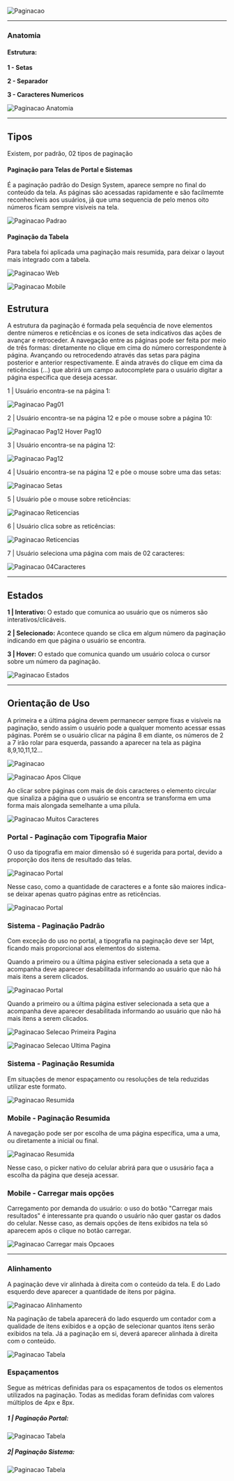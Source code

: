 ![Paginacao](imagens/PaginacaoPadrao.png)

---

### Anatomia

#### Estrutura:

**1 - Setas**

**2 - Separador**

**3 - Caracteres Numericos**

![Paginacao Anatomia](imagens/Paginacao_Anatomia.png)

---

## Tipos

Existem, por padrão, 02 tipos de paginação

#### Paginação para Telas de Portal e Sistemas

É a paginação padrão do Design System, aparece sempre no final do conteúdo da tela. As páginas são acessadas rapidamente e são facilmemte reconhecíveis aos usuários, já que uma sequencia de pelo menos oito números ficam sempre visíveis na tela.

![Paginacao Padrao](imagens/PaginacaoPadrao.png)

#### Paginação da Tabela

Para tabela foi aplicada uma paginação mais resumida, para deixar o layout mais integrado com a tabela.

![Paginacao Web](imagens/PaginacaoTabelas_Web.png)

![Paginacao Mobile](imagens/PaginacaoTabelas_Mobile.png)

## Estrutura

A estrutura da paginação é formada pela sequência de nove elementos dentre números e reticências e os ícones de seta indicativos das ações de avançar e retroceder. A navegação entre as páginas pode ser feita por meio de três formas: diretamente no clique em cima do número correspondente à página. Avançando ou retrocedendo através das setas para página posterior e anterior respectivamente. E ainda através do clique em cima da reticências (…) que abrirá um campo autocomplete para o usuário digitar a página específica que deseja acessar.

1 | Usuário encontra-se na página 1:

![Paginacao Pag01](imagens/Paginacao_Selecionada_Pag01.png)

2 | Usuário encontra-se na página 12 e põe o mouse sobre a página 10:

![Paginacao Pag12 Hover Pag10](imagens/Paginacao_OnMouseOver_Pag12.png)

3 | Usuário encontra-se na página 12:

![Paginacao Pag12](imagens/Paginacao_Selecionada_Pag12.png)

4 | Usuário encontra-se na página 12 e põe o mouse sobre uma das setas:

![Paginacao Setas](imagens/Paginacao_OnMouseOver_Setas.png)

5 | Usuário põe o mouse sobre reticências:

![Paginacao Reticencias](imagens/Paginacao_OnMouseOver_Reticências.png)

6 | Usuário clica sobre as reticências:

![Paginacao Reticencias](imagens/Paginacao_Clique_Reticências.png)

7 | Usuário seleciona uma página com mais de 02 caracteres:

![Paginacao 04Caracteres](imagens/Paginacao_Selecionada_Mais02Caracteres.png)

---

## Estados

**1 | Interativo:**
O estado que comunica ao usuário que os números são interativos/clicáveis.

**2 | Selecionado:**
Acontece quando se clica em algum número da paginação indicando em que página o usuário se encontra.

**3 | Hover:**
O estado que comunica quando um usuário coloca o cursor sobre um número da paginação.

![Paginacao Estados](imagens/Paginacao_Estados.png)

---

## Orientação de Uso

A primeira e a última página devem permanecer sempre fixas e visíveis na paginação, sendo assim o usuário pode a qualquer momento acessar essas páginas. Porém se o usuário clicar na página 8 em diante, os números de 2 a 7 irão rolar para esquerda, passando a aparecer na tela as página 8,9,10,11,12…

![Paginacao](imagens/Paginacao_PrimeiraeUltima_PaginasFixas.png)

![Paginacao Apos Clique](imagens/Paginacao_RolagemAposClique.png)

Ao clicar sobre páginas com mais de dois caracteres o elemento circular que sinaliza a página que o usuário se encontra se transforma em uma forma mais alongada semelhante a uma pílula.

![Paginacao Muitos Caracteres](imagens/Paginacao_Selecionada_Mais02Caracteres.png)

### Portal - Paginação com Tipografia Maior

O uso da tipografia em maior dimensão só é sugerida para portal, devido a proporção dos itens de resultado das telas.

![Paginacao Portal](imagens/Paginacao_Portal.png)

Nesse caso, como a quantidade de caracteres e a fonte são maiores indica-se deixar apenas quatro páginas entre as reticências.

![Paginacao Portal](imagens/Paginacao_Portal_Maisde02Caracteres.png)

### **Sistema - Paginação Padrão**

Com exceção do uso no portal, a tipografia na paginação deve ser 14pt, ficando mais proporcional aos elementos do sistema.

Quando a primeiro ou a última página estiver selecionada a seta que a acompanha deve aparecer desabilitada informando ao usuário que não há mais itens a serem clicados.

![Paginacao Portal](imagens/Paginacao_Portal_Maisde02Caracteres.png)

Quando a primeiro ou a última página estiver selecionada a seta que a acompanha deve aparecer desabilitada informando
ao usuário que não há mais itens a serem clicados.

![Paginacao Selecao Primeira Pagina](imagens/Paginacao_Selecionada_Pag01.png)

![Paginacao Selecao Ultima Pagina](imagens/Paginacao_SelecaoUltimaPagina.png)

### **Sistema - Paginação Resumida**

Em situações de menor espaçamento ou resoluções de tela reduzidas utilizar este formato.

![Paginacao Resumida](imagens/PaginacaoResumida_Mobile.png)

### Mobile - Paginação Resumida

A navegação pode ser por escolha de uma página específica, uma a uma, ou diretamente a inicial ou final.

![Paginacao Resumida](imagens/PaginacaoResumida_Mobile_SelecaoPagina.png)

Nesse caso, o picker nativo do celular abrirá para que o ususário faça a escolha da página que deseja acessar.

### Mobile - Carregar mais opções

Carregamento por demanda do usuário: o uso do botão "Carregar mais resultados" é interessante pra quando o usuário não quer gastar os dados do celular. Nesse caso, as demais opções de itens exibidos na tela só aparecem após o clique no botão carregar.

![Paginacao Carregar mais Opcaoes](imagens/Paginacao_CarregarMaisOpcoes.png)

---

### Alinhamento

A paginação deve vir alinhada à direita com o conteúdo da tela. E do Lado esquerdo deve aparecer a quantidade de itens por página.

![Paginacao Alinhamento](imagens/Paginacao_Portal_Exemplo.png)

Na paginação de tabela aparecerá do lado esquerdo um contador com a qualidade de itens exibidos e a opção de selecionar quantos itens serão exibidos na tela. Já a paginação em si, deverá aparecer alinhada à direita com o conteúdo.

![Paginacao Tabela](imagens/Paginacao_SelecaoPrimeiraPagina_Exemplo.png)

### Espaçamentos

Segue as métricas definidas para os espaçamentos de todos os elementos utilizados na paginação. Todas as medidas foram definidas com valores múltiplos de 4px e 8px.

##### 1 | Paginação Portal:

![Paginacao Tabela](imagens/PaginacaoPortal_MargemMinima.png)

##### 2| Paginação Sistema:

![Paginacao Tabela](imagens/PaginacaoSistema_MargemMinima.png)
